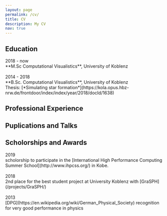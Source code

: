 ```yaml
---
layout: page
permalink: /cv/
title: CV
description: My CV
nav: true
---
```


## Education

<div class="row">
    <div class="col-md-1">
        2018 - now
    </div>
    <div class="col-11" markdown="1">
        **M.Sc Computational Visualistics**, University of Koblenz
    </div>
</div>
<br>
<div class="row">
    <div class="col-md-1" markdown="1">
        2014 - 2018
    </div>
    <div class="col-11">
         **B.Sc. Computational Visualistics**, University of Koblenz<br>
         Thesis: [*Simulating star formation*](https://kola.opus.hbz-nrw.de/frontdoor/index/index/year/2018/docId/1638) 
    </div>
</div>


## Professional Experience

## Puplications and Talks

## Scholorships and Awards

<div class="row">
    <div class="col-md-1">
        2019
    </div>
    <div class="col-11" markdown="1">
            scholorship to participate in the [International High Performance Computing Summer School](http://www.ihpcss.org/) in Kobe.
    </div>
</div>
<br>
<div class="row">
    <div class="col-1">
        2018
    </div>
    <div class="col-md-11" markdown="1">
            2nd place for the best student project at University Koblenz with [GraSPH](/projects/GraSPH/) 
    </div>
</div>
<br>
<div class="row">
    <div class="col-md-1">
        2013
    </div>
    <div class="col-md-11" markdown="1">
            [DPG](https://en.wikipedia.org/wiki/German_Physical_Society) recognition for very good performance in physics
    </div>
</div>
